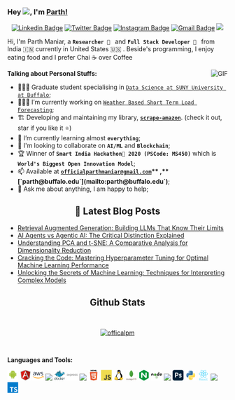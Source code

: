 ### Hey <img src="https://media.giphy.com/media/hvRJCLFzcasrR4ia7z/giphy.gif" width="40px">, I'm [Parth!](https://github.com/officialpm) 


<div align="center">
  
[![Linkedin Badge](https://img.shields.io/badge/-parthdmaniar-blue?style=flat&logo=Linkedin&logoColor=white&link=https://www.linkedin.com/in/parthdmaniar/)](https://www.linkedin.com/in/parthdmaniar/)
[![Twitter Badge](https://img.shields.io/badge/-@theteacoder-1ca0f1?style=flat&labelColor=1ca0f1&logo=twitter&logoColor=white&link=https://twitter.com/theteacoder)](https://twitter.com/theteacoder)
[![Instagram Badge](https://img.shields.io/badge/-@theteacoder-purple?style=flat&logo=instagram&logoColor=white&link=https://instagram.com/theteacoder/)](https://instagram.com/theteacoder)
[![Gmail Badge](https://img.shields.io/badge/-officialparthmaniar-c14438?style=flat&logo=Gmail&logoColor=white&link=mailto:officialparthmaniar@gmail.com)](mailto:officialparthmaniar@gmail.com)
![](https://komarev.com/ghpvc/?username=officialpm&style=flat&color=828bed)

</div>



Hi, I'm Parth Maniar, a **`Researcher 🔭 `** and **`Full Stack Developer 🚀 `** from India 🇮🇳 currently in United States 🇺🇸 . Beside's programming, I enjoy eating food and I prefer Chai ☕ over Coffee

  <img align="right" alt="GIF" src="https://media.giphy.com/media/836HiJc7pgzy8iNXCn/giphy.gif" />
  
**Talking about Personal Stuffs:**

- 👨🏻‍💻 Graduate student specialising in [`Data Science at SUNY University at Buffalo`](https://www.linkedin.com/in/parthdmaniar/); 
- 👨🏽‍💻 I’m currently working on [`Weather Based Short Term Load Forecasting`](https://www.youtube.com/watch?v=6uPKQAxlIrI);
- 🏗 Developing and maintaining my library, **[`scrape-amazon`](https://github.com/officialpm/scrape-amazon)**. (check it out, star if you like it ⭐)
- 🌱 I’m currently learning almost **`everything`**; 
- 👯 I'm looking to collaborate on **`AI/ML`** and **`Blockchain`**;
- 🏆 Winner of **`Smart India Hackathon🚀 2020 (PSCode: MS450)`**  which is **`World's Biggest Open Innovation Model`**;
- 📫 Available at **[`officialparthmaniar@gmail.com`](mailto:officialparthmaniar@gmail.com`)** ,**[`parth@buffalo.edu`](mailto:parth@buffalo.edu`)**;
- 💬 Ask me about anything, I am happy to help;

<!-- <details>
  <summary><b>Overall Github Stats</b></summary>
  <a href="https://github.com/officialpm/"><img align="center" title="Parth Maniar's Github Stats" alt="Divy's Github Stats" src="https://github-readme-stats.vercel.app/api?username=officialpm&count_private=true&show_icons=true" /></a>
</details> -->


<h2 align="center"><b>📕  Latest Blog Posts</b></h2>

<!-- BLOG-POST-LIST:START -->
- [Retrieval Augmented Generation: Building LLMs That Know Their Limits](https://parthmaniar.tech/blog/Retrieval-Augmented-Generation-Building-LLMs-That-Know-Their-Limits)
- [AI Agents vs Agentic AI: The Critical Distinction Explained](https://parthmaniar.tech/blog/AI-Agents-vs-Agentic-AI)
- [Understanding PCA and t-SNE: A Comparative Analysis for Dimensionality Reduction](https://parthmaniar.tech/blog/Understanding-PCA-and-t-SNE-A-Comparative-Analysis-for-Dimensionality-Reduction)
- [Cracking the Code: Mastering Hyperparameter Tuning for Optimal Machine Learning Performance](https://parthmaniar.tech/blog/Cracking-the-Code-Mastering-Hyperparameter-Tuning-for-Optimal-Machine-Learning-Performance)
- [Unlocking the Secrets of Machine Learning: Techniques for Interpreting Complex Models](https://parthmaniar.tech/blog/Unlocking-the-Secrets-of-Machine-Learning-Techniques-for-Interpreting-Complex-Models)
<!-- BLOG-POST-LIST:END -->

  <h2 align="center"><b>Github Stats</b></h2>
</br>
<p align="center">
<a href="https://github.com/officialpm">
<img height="250em" src="https://github-readme-streak-stats.herokuapp.com/?user=officialpm&theme=dark" alt="officalpm"/>
</a>
</p>
</br>



**Languages and Tools:**  

<code><img height="25" src="https://raw.githubusercontent.com/devicons/devicon/master/icons/android/android-original-wordmark.svg" ></code>
<code><img height="25" src="https://raw.githubusercontent.com/devicons/devicon/master/icons/angularjs/angularjs-original.svg" ></code>
<code><img height="25" src="https://raw.githubusercontent.com/devicons/devicon/master/icons/amazonwebservices/amazonwebservices-original-wordmark.svg" ></code>
<code><img height="25" src="https://www.vectorlogo.zone/logos/apache_cassandra/apache_cassandra-icon.svg" ></code>
<code><img height="25" src="https://raw.githubusercontent.com/devicons/devicon/master/icons/docker/docker-original-wordmark.svg" ></code>
<code><img height="25" src="https://raw.githubusercontent.com/devicons/devicon/master/icons/express/express-original-wordmark.svg" ></code>
<code><img height="25" src="https://www.vectorlogo.zone/logos/git-scm/git-scm-icon.svg" ></code>
<code><img height="25" src="https://raw.githubusercontent.com/devicons/devicon/master/icons/html5/html5-original-wordmark.svg" ></code>
<code><img height="25" src="https://raw.githubusercontent.com/devicons/devicon/master/icons/javascript/javascript-original.svg" ></code>
<code><img height="25" src="https://raw.githubusercontent.com/devicons/devicon/master/icons/linux/linux-original.svg" ></code>
<code><img height="25" src="https://raw.githubusercontent.com/devicons/devicon/master/icons/mongodb/mongodb-original-wordmark.svg" ></code>
<code><img height="25" src="https://raw.githubusercontent.com/devicons/devicon/master/icons/nginx/nginx-original.svg" ></code>
<code><img height="25" src="https://raw.githubusercontent.com/devicons/devicon/master/icons/nodejs/nodejs-original-wordmark.svg" ></code>
<code><img height="25" src="https://www.vectorlogo.zone/logos/opencv/opencv-icon.svg" ></code>
<code><img height="25" src="https://raw.githubusercontent.com/devicons/devicon/master/icons/photoshop/photoshop-plain.svg" ></code>
<code><img height="25" src="https://raw.githubusercontent.com/devicons/devicon/master/icons/python/python-original.svg" ></code>
<code><img height="25" src="https://raw.githubusercontent.com/devicons/devicon/master/icons/react/react-original-wordmark.svg" ></code>
<code><img height="25" src="https://www.vectorlogo.zone/logos/tensorflow/tensorflow-icon.svg" ></code>
<code><img height="25" src="https://raw.githubusercontent.com/devicons/devicon/master/icons/typescript/typescript-original.svg" ></code>
